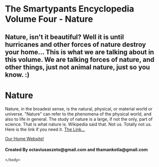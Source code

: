 # The Smartypants Encyclopedia Volume Four - Nature
## Nature, isn't it beautiful? Well it is until hurricanes and other forces of nature destroy your home... This is what we are talking about in this volume. We are talking forces of nature, and other things, just not animal nature, just so you know. :)

<html>
    <head>
        <meta charset="utf-8">
        <title>The Smartypants Encyclopedia Volume Four - Nature</title>
    </head>
    <body>
    <h1>Nature</h1>
    <p>Nature, in the broadest sense, is the natural, physical, or material world or universe. "Nature" can refer to the phenomena of the physical world, and also to life in general. The study of nature is a large, if not the only, part of science.
That is what nature is. Wikipedia said that. Not us. Totally not us. Here is the link if you need it. <a href="https://en.wikipedia.org/wiki/Nature">The Link...</a></p>
<a href="https://octaviustheking.github.io/The-Smartypants-co.-Home-Website/">Our Home Website!</a> 
        <h4>Created By octaviusaszeto@gmail.com and thamankotla@gmail.com</h4>

    </body>
</html>
